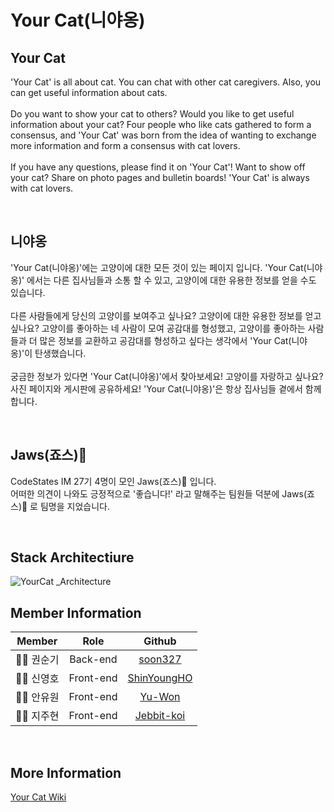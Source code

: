 # Your Cat(니야옹)

## Your Cat

'Your Cat' is all about cat. You can chat with other cat caregivers. Also, you can get useful information about cats. <br /><br />
Do you want to show your cat to others? Would you like to get useful information about your cat? Four people who like cats gathered to form a consensus, and 'Your Cat' was born from the idea of wanting to exchange more information and form a consensus with cat lovers. <br /><br />
If you have any questions, please find it on 'Your Cat'! Want to show off your cat? Share on photo pages and bulletin boards! 'Your Cat' is always with cat lovers.

<br>

## 니야옹

'Your Cat(니야옹)'에는 고양이에 대한 모든 것이 있는 페이지 입니다. 'Your Cat(니야옹)' 에서는 다른 집사님들과 소통 할 수 있고, 고양이에 대한 유용한 정보를 얻을 수도 있습니다. <br /><br />
다른 사람들에게 당신의 고양이를 보여주고 싶나요? 고양이에 대한 유용한 정보를 얻고 싶나요? 고양이를 좋아하는 네 사람이 모여 공감대를 형성했고, 고양이를 좋아하는 사람들과 더 많은 정보를 교환하고 공감대를 형성하고 싶다는 생각에서 'Your Cat(니야옹)'이 탄생했습니다. <br /><br />
궁금한 정보가 있다면 'Your Cat(니야옹)'에서 찾아보세요! 고양이를 자랑하고 싶나요? 사진 페이지와 게시판에 공유하세요! 'Your Cat(니야옹)'은 항상 집사님들 곁에서 함께합니다.

<br>

## Jaws(죠스)🦈

CodeStates IM 27기 4명이 모인 Jaws(죠스)🦈 입니다.<br />
어떠한 의견이 나와도 긍정적으로 '좋습니다!' 라고 말해주는 팀원들 덕분에 Jaws(죠스)🦈 로 팀명을 지었습니다.

<br>

## Stack Architectiure

![YourCat _Architecture](https://user-images.githubusercontent.com/76993386/117310558-58b1d200-aebe-11eb-9151-a0f1286997b3.png)

## Member Information

|  Member  |  Role  |      Github      |
| :-: | :-: | :--------------: |
| 👨‍💻 권순기  |  Back-end  | [soon327](https://github.com/soon327) |
| 👨‍💻 신영호  |  Front-end  |    [ShinYoungHO](https://github.com/ShinYoungHO)    |
|👩‍💻 안유원  |  Front-end  |     [Yu-Won](https://github.com/Yu-Won)     |
|👩‍💻 지주현  |  Front-end  |     [Jebbit-koi](https://github.com/Jebbit-koi)     |

<br>

## More Information
[Your Cat Wiki](https://github.com/codestates/yourcat-client/wiki)
